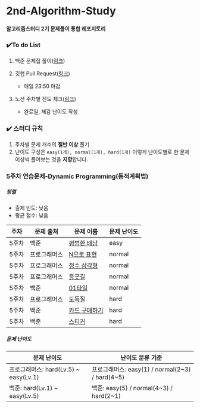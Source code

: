 # 2nd-Algorithm-Study

#### 알고리즘스터디 2기 문제풀이 통합 레포지토리



### :heavy_check_mark:To do List

1. 백준 문제집 풀이([링크](https://www.acmicpc.net/group/workbook/view/14044/43154))
2. 깃헙 Pull Request([링크](https://github.com/scf-study-algorithm/2nd-Algorithm-Study))
   * 매일 23:50 마감
3. 노션 주차별 진도 체크([링크](https://streetcodefighter.notion.site/22cf0ee44fce4173a22bc15728d0b8f2?v=923b0297a4c543c3a586ff6cfb526e41))

   * 완료일, 체감 난이도 작성



### :heavy_check_mark: 스터디 규칙

1. 주차별 문제 개수의 **절반 이상** 풀기
2. 난이도 구성은 `easy(1개), normal(1개), hard(1개)` 이렇게 난이도별로 한 문제 이상씩 풀어보는 것을 **지향**합니다.



### 5주차 연습문제-Dynamic Programming(동적계획법)

##### 정렬

* 출제 빈도: 낮음
* 평균 점수: 낮음

| 주차  | 문제 출처    | 문제 이름                                                    | 문제 난이도 |
| ----- | ------------ | ------------------------------------------------------------ | ----------- |
| 5주차 | 백준         | [평범한 배낭](https://www.acmicpc.net/problem/12865)         | easy        |
| 5주차 | 프로그래머스 | [N으로 표현](https://programmers.co.kr/learn/courses/30/lessons/43238) | normal      |
| 5주차 | 프로그래머스 | [정수 삼각형](https://programmers.co.kr/learn/courses/30/lessons/43105) | normal      |
| 5주차 | 프로그래머스 | [등굣길](https://programmers.co.kr/learn/courses/30/lessons/42898) | normal      |
| 5주차 | 백준         | [01타일](https://www.acmicpc.net/problem/1904)               | normal      |
| 5주차 | 프로그래머스 | [도둑질](https://programmers.co.kr/learn/courses/30/lessons/42897) | hard        |
| 5주차 | 백준         | [카드 구매하기](https://www.acmicpc.net/problem/11052)       | hard        |
| 5주차 | 백준         | [스티커](https://www.acmicpc.net/problem/9465)               | hard        |



##### 문제 난이도

| 문제 난이도                           | 난이도 분류 기준                                |
| ------------------------------------- | ----------------------------------------------- |
| 프로그래머스: hard(Lv.5) ~ easy(Lv.1) | 프로그래머스: easy(1) / normal(2~3) / hard(4~5) |
| 백준: hard(Lv.1) ~ easy(Lv.5)         | 백준: easy(5) / normal(4~3) / hard(2~1)         |

